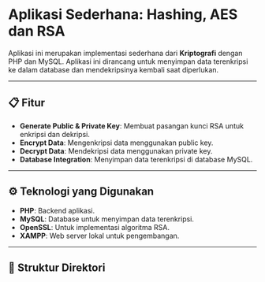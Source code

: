 # Aplikasi Sederhana: Hashing, AES dan RSA

Aplikasi ini merupakan implementasi sederhana dari **Kriptografi** dengan PHP dan MySQL. Aplikasi ini dirancang untuk menyimpan data terenkripsi ke dalam database dan mendekripsinya kembali saat diperlukan.

---

## 📋 Fitur
- **Generate Public & Private Key**: Membuat pasangan kunci RSA untuk enkripsi dan dekripsi.
- **Encrypt Data**: Mengenkripsi data menggunakan public key.
- **Decrypt Data**: Mendekripsi data menggunakan private key.
- **Database Integration**: Menyimpan data terenkripsi di database MySQL.

---

## ⚙️ Teknologi yang Digunakan
- **PHP**: Backend aplikasi.
- **MySQL**: Database untuk menyimpan data terenkripsi.
- **OpenSSL**: Untuk implementasi algoritma RSA.
- **XAMPP**: Web server lokal untuk pengembangan.

---

## 📂 Struktur Direktori
